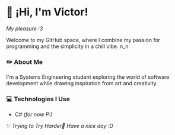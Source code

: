 # 👋 ¡Hi, I'm Victor! 
 _My pleasure :3_ 

Welcome to my GitHub space, where I combine my passion for programming and the simplicity in a chill vibe. n_n

### ✏️ About Me

I'm a Systems Engineering student exploring the world of software development while drawing inspiration from art and creativity.

### 💻 Technologies I Use

  - C# _(for now P:)_

✨ _Trying to Try Harder🌱 Have a nice day :D_

<!---
OtherHmm/OtherHmm is a ✨ special ✨ repository because its `README.md` (this file) appears on your GitHub profile.
You can click the Preview link to take a look at your changes.
--->
